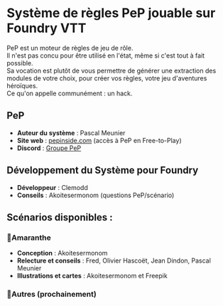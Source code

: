 # Système de règles PeP jouable sur Foundry VTT

PeP est un moteur de règles de jeu de rôle. <br>
Il n'est pas concu pour être utilisé en l'état, même si c'est tout à fait possible. <br>
Sa vocation est plutôt de vous permettre de générer une extraction des modules de votre choix, pour créer vos règles, votre jeu d'aventures héroïques. <br>
Ce qu'on appelle communément : un hack.

## PeP

- **Auteur du système** : Pascal Meunier
- **Site web** : [pepinside.com](http://www.pepinside.com) (accès à PeP en Free-to-Play)
- **Discord** : [Groupe PeP](https://discord.gg/TS8A5CAypd)

## Développement du Système pour Foundry 

- **Développeur** : Clemodd
- **Conseils** : Akoitesermonom (questions PeP/scénario)

## Scénarios disponibles :

### 🔹Amaranthe

- **Conception** : Akoitesermonom
- **Relecture et conseils** : Fred, Olivier Hascoët, Jean Dindon, Pascal Meunier
- **Illustrations et cartes** : Akoitesermonom et Freepik

### 🔹Autres (prochainement)
